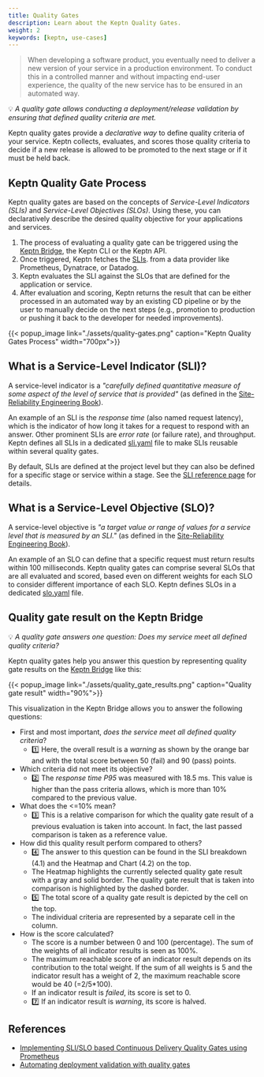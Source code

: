 ```yaml
---
title: Quality Gates
description: Learn about the Keptn Quality Gates.
weight: 2
keywords: [keptn, use-cases]
---
```


> When developing a software product, you eventually need to deliver a new version of your service in a production environment. To conduct this in a controlled manner and without impacting end-user experience, the quality of the new service has to be ensured in an automated way. 

:bulb: *A quality gate allows conducting a deployment/release validation by ensuring that defined quality criteria are met.*

Keptn quality gates provide a *declarative way* to define quality criteria of your service. Keptn collects, evaluates, and scores those quality criteria to decide if a new release is allowed to be promoted to the next stage or if it must be held back.

## Keptn Quality Gate Process

Keptn quality gates are based on the concepts of *Service-Level Indicators (SLIs)* and *Service-Level Objectives (SLOs)*. Using these, you can declaratively describe the desired quality objective for your applications and services.

1. The process of evaluating a quality gate can be triggered using
the [Keptn Bridge](../../0.19.x/bridge/), the Keptn CLI or the Keptn API. 
1. Once triggered, Keptn fetches the [SLIs](../../0.18.x/reference/files/sli/). 
from a data provider like Prometheus, Dynatrace, or Datadog.
1. Keptn evaluates the SLI against the SLOs that are defined for the application or service. 
1. After evaluation and scoring, Keptn returns the result that can be either processed in an automated way by an existing CD pipeline or by the user to manually decide on the next steps (e.g., promotion to production or pushing it back to the developer for needed improvements).

  {{< popup_image
  link="./assets/quality-gates.png"
  caption="Keptn Quality Gates Process"
  width="700px">}}

## What is a Service-Level Indicator (SLI)?

A service-level indicator is a *"carefully defined quantitative measure of some aspect of the level of service that is provided"* (as defined in the [Site-Reliability Engineering Book](https://landing.google.com/sre/sre-book/chapters/service-level-objectives/)). 

An example of an SLI is the *response time* (also named request latency), which is the indicator of how long it takes for a request to respond with an answer. Other prominent SLIs are *error rate* (or failure rate), and throughput. Keptn defines all SLIs in a dedicated [sli.yaml](../../0.18.x/reference/files/sli/)  file to make SLIs reusable within several quality gates.

By default, SLIs are defined at the project level
but they can also be defined for a specific stage or service within a stage.
See the [SLI reference page](../../0.19.x/reference/files/sli/) for details.

## What is a Service-Level Objective (SLO)?

A service-level objective is *"a target value or range of values for a service level that is measured by an SLI."* (as defined in the [Site-Reliability Engineering Book](https://landing.google.com/sre/sre-book/chapters/service-level-objectives/)). 

An example of an SLO can define that a specific request must return results within 100 milliseconds. Keptn quality gates can comprise several SLOs that are all evaluated and scored, based even on different weights for each SLO to consider different importance of each SLO. Keptn defines SLOs in a dedicated [slo.yaml](../../0.18.x/reference/files/slo/) file.


## Quality gate result on the Keptn Bridge

:bulb: *A quality gate answers one question: Does my service meet all defined quality criteria?*

Keptn quality gates help you answer this question by representing
quality gate results on the [Keptn Bridge](../../0.18.x/bridge/) like this:

<!--TODO: Change image and add annotations [1] ... [5] -->

{{< popup_image
  link="./assets/quality_gate_results.png"
  caption="Quality gate result"
  width="90%">}}

This visualization in the Keptn Bridge allows you to answer the following questions:

* First and most important, *does the service meet all defined quality criteria*?
  * :one: Here, the overall result is a *warning* as shown by the orange bar and with the total score between 50 (fail) and 90 (pass) points.
* Which criteria did not meet its objective?
  * :two: The *response time P95* was measured with 18.5 ms. This value is higher than the pass criteria allows, which is more than 10% compared to the previous value.
* What does the <=10% mean?
  * :three: This is a relative comparison for which the quality gate result of a previous evaluation is taken into account. In fact, the last passed comparison is taken as a reference value.
* How did this quality result perform compared to others?
  * :four: The answer to this question can be found in the SLI breakdown (4.1) and the Heatmap and Chart (4.2) on the top.
  * The Heatmap highlights the currently selected quality gate result with a gray and solid border. The quality gate result that is taken into comparison is highlighted by the dashed border.
  * :five: The total score of a quality gate result is depicted by the cell on the top.
  * The individual criteria are represented by a separate cell in the column.
* How is the score calculated?
  * The score is a number between 0 and 100 (percentage). The sum of the weights of all indicator results is seen as 100%.
  * The maximum reachable score of an indicator result depends on its contribution to the total weight. If the sum of all weights is 5 and the indicator result has a weight of 2, the maximum reachable score would be 40 (=2/5*100).
  * If an indicator result is *failed*, its score is set to 0.
  * :seven: If an indicator result is *warning*, its score is halved.

## References

- [Implementing SLI/SLO based Continuous Delivery Quality Gates using Prometheus](https://medium.com/keptn/implementing-sli-slo-based-continuous-delivery-quality-gates-using-prometheus-9e17ec18ca36?source=friends_link&sk=22e163eb22df2d4a3c8e49d5e06d3802)
- [Automating deployment validation with quality gates](https://medium.com/keptn/automating-deployment-validation-with-quality-gates-71889845e2ca)
